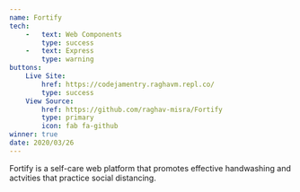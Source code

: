 ```yaml
---
name: Fortify
tech:
    -   text: Web Components
        type: success
    -   text: Express
        type: warning
buttons:
    Live Site:
        href: https://codejamentry.raghavm.repl.co/
        type: success
    View Source:
        href: https://github.com/raghav-misra/Fortify
        type: primary
        icon: fab fa-github
winner: true
date: 2020/03/26
---
```


Fortify is a self-care web platform that promotes effective handwashing and actvities that practice social distancing.